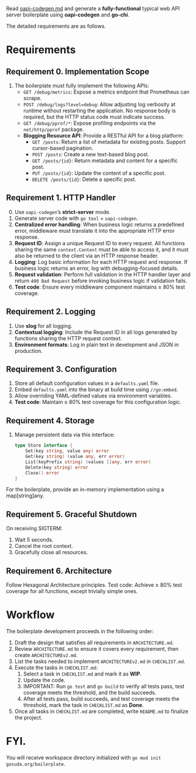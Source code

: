 Read [oapi-codegen.md](oapi-codegen.md) and generate a **fully-functional** typical web API server boilerplate using **oapi-codegen** and **go-chi**.

The detailed requirements are as follows.

# Requirements

## Requirement 0. Implementation Scope

1. The boilerplate must fully implement the following APIs:
   - `GET /debug/metrics`: Expose a metrics endpoint that Prometheus can scrape.
   - `POST /debug/logs?level=debug`: Allow adjusting log verbosity at runtime without restarting the application. No response body is required, but the HTTP status code must indicate success.
   - `GET /debug/pprof/*`: Expose profiling endpoints via the `net/http/pprof` package.
   - **Blogging Resource API**: Provide a RESTful API for a blog platform:
     - `GET /posts`: Return a list of metadata for existing posts. Support cursor-based pagination.
     - `POST /posts`: Create a new text-based blog post.
     - `GET /posts/{id}`: Return metadata and content for a specific post.
     - `PUT /posts/{id}`: Update the content of a specific post.
     - `DELETE /posts/{id}`: Delete a specific post.

## Requirement 1. HTTP Handler

0. Use `oapi-codegen`’s **strict-server** mode.  
1. Generate server code with `go tool` + `oapi-codegen`.  
2. **Centralized error handling**: When business logic returns a predefined error, middleware must translate it into the appropriate HTTP error response.  
3. **Request ID**: Assign a unique Request ID to every request. All functions sharing the same `context.Context` must be able to access it, and it must also be returned to the client via an HTTP response header.  
4. **Logging**: Log basic information for each HTTP request and response. If business logic returns an error, log with debugging-focused details.  
5. **Request validation**: Perform full validation in the HTTP handler layer and return `400 Bad Request` before invoking business logic if validation fails.  
6. **Test code**: Ensure every middleware component maintains ≥ 80% test coverage.

## Requirement 2. Logging

1. Use **slog** for all logging.  
2. **Contextual logging**: Include the Request ID in all logs generated by functions sharing the HTTP request context.  
3. **Environment formats**: Log in plain text in development and JSON in production.

## Requirement 3. Configuration

1. Store all default configuration values in a `defaults.yaml` file.  
2. Embed `defaults.yaml` into the binary at build time using `//go:embed`.  
3. Allow overriding YAML-defined values via environment variables.  
4. **Test code**: Maintain ≥ 80% test coverage for this configuration logic.

## Requirement 4. Storage

1. Manage persistent data via this interface:

   ```go
   type Store interface {
       Set(key string, value any) error
       Get(key string) (value any, err error)
       List(keyPrefix string) (values []any, err error)
       Delete(key string) error
       Close() error
   }
   ```

For the boilerplate, provide an in-memory implementation using a map[string]any.

## Requirement 5. Graceful Shutdown

On receiving SIGTERM:

1. Wait 5 seconds.
2. Cancel the root context.
3. Gracefully close all resources.

## Requirement 6. Architecture

Follow Hexagonal Architecture principles.
Test code: Achieve ≥ 80% test coverage for all functions, except trivially simple ones.

# Workflow

The boilerplate development proceeds in the following order:

1. Draft the design that satisfies all requirements in `ARCHITECTURE.md`.
2. Review `ARCHITECTURE.md` to ensure it covers every requirement, then create `ARCHITECTUREv2.md`.
3. List the tasks needed to implement `ARCHITECTUREv2.md` in `CHECKLIST.md`.
4. Execute the tasks in `CHECKLIST.md`:
   1. Select a task in `CHECKLIST.md` and mark it as **WIP**.
   2. Update the code.
   3. IMPORTANT: Run `go test` and `go build` to verify all tests pass, test coverage meets the threshold, and the build succeeds.
   4. After all tests pass, build succeeds, and test coverage meets the threshold, mark the task in `CHECKLIST.md` as **Done**.
5. Once all tasks in `CHECKLIST.md` are completed, write `README.md` to finalize the project.

# FYI.

You will receive workspace directory initialized with `go mod init gosuda.org/boilerplate`.